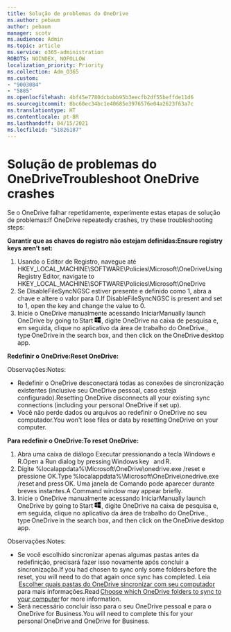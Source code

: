 ```yaml
---
title: Solução de problemas do OneDrive
ms.author: pebaum
author: pebaum
manager: scotv
ms.audience: Admin
ms.topic: article
ms.service: o365-administration
ROBOTS: NOINDEX, NOFOLLOW
localization_priority: Priority
ms.collection: Adm_O365
ms.custom:
- "9003084"
- "5885"
ms.openlocfilehash: 4bf45e7780dcbabb95b3eecfb2df55beffde11d6
ms.sourcegitcommit: 8bc60ec34bc1e40685e3976576e04a2623f63a7c
ms.translationtype: HT
ms.contentlocale: pt-BR
ms.lasthandoff: 04/15/2021
ms.locfileid: "51826187"
---
```

# <a name="troubleshoot-onedrive-crashes"></a><span data-ttu-id="44217-102">Solução de problemas do OneDrive</span><span class="sxs-lookup"><span data-stu-id="44217-102">Troubleshoot OneDrive crashes</span></span>

<span data-ttu-id="44217-103">Se o OneDrive falhar repetidamente, experimente estas etapas de solução de problemas:</span><span class="sxs-lookup"><span data-stu-id="44217-103">If OneDrive repeatedly crashes, try these troubleshooting steps:</span></span>

<span data-ttu-id="44217-104">**Garantir que as chaves do registro não estejam definidas:**</span><span class="sxs-lookup"><span data-stu-id="44217-104">**Ensure registry keys aren’t set:**</span></span>

1. <span data-ttu-id="44217-105">Usando o Editor de Registro, navegue até HKEY_LOCAL_MACHINE\SOFTWARE\Policies\Microsoft\OneDrive</span><span class="sxs-lookup"><span data-stu-id="44217-105">Using Registry Editor, navigate to HKEY_LOCAL_MACHINE\SOFTWARE\Policies\Microsoft\OneDrive</span></span>
2. <span data-ttu-id="44217-106">Se DisableFileSyncNGSC estiver presente e definido como 1, abra a chave e altere o valor para 0.</span><span class="sxs-lookup"><span data-stu-id="44217-106">If DisableFileSyncNGSC is present and set to 1, open the key and change the value to 0.</span></span>
3. <span data-ttu-id="44217-107">Inicie o OneDrive manualmente acessando Iniciar</span><span class="sxs-lookup"><span data-stu-id="44217-107">Manually launch OneDrive by going to Start</span></span> ![Pressione a tecla Windows](data:image/png;base64,iVBORw0KGgoAAAANSUhEUgAAABEAAAAOCAYAAADJ7fe0AAAAAXNSR0IArs4c6QAAAARnQU1BAACxjwv8YQUAAAAJcEhZcwAADsQAAA7EAZUrDhsAAADxSURBVDhPY/wPBAx4wR+Gd6/fM7x9/ZTh9ZuXDGdPnWE4tH0rw/UHDxlaVp9kCDCSYWABKfv35wfD+/cfGV4+fcLw5uVjhlOXzzFsX/qWYebmZAZPWWOGO2DD8ACQS9Y3e4Bcg4Y9/t94fPa/CoY4Aq8/+xik/T8TkEMxGDyGgANWwSqeobvbGSyAADIM3BwCDKXd3QyfoCLoQEGAA0xTxSWjsYMJwLHjkruU4UXSJ4YnT54x3Dh/luHmjfMMmw9wMjCDlRAGBDPgjy8fGT5//8rw9P4Thge3zzNcvXmDYevmfQzXb1xlmH/0ATADyjAAAKdWkD3ZSwNeAAAAAElFTkSuQmCC)<span data-ttu-id="44217-109">, digite OneDrive na caixa de pesquisa e, em seguida, clique no aplicativo da área de trabalho do OneDrive.</span><span class="sxs-lookup"><span data-stu-id="44217-109">, type OneDrive in the search box, and then click on the OneDrive desktop app.</span></span>

<span data-ttu-id="44217-110">**Redefinir o OneDrive:**</span><span class="sxs-lookup"><span data-stu-id="44217-110">**Reset OneDrive:**</span></span>

<span data-ttu-id="44217-111">Observações:</span><span class="sxs-lookup"><span data-stu-id="44217-111">Notes:</span></span>

- <span data-ttu-id="44217-112">Redefinir o OneDrive desconectará todas as conexões de sincronização existentes (inclusive seu OneDrive pessoal, caso esteja configurado).</span><span class="sxs-lookup"><span data-stu-id="44217-112">Resetting OneDrive disconnects all your existing sync connections (including your personal OneDrive if set up).</span></span>
- <span data-ttu-id="44217-113">Você não perde dados ou arquivos ao redefinir o OneDrive no seu computador.</span><span class="sxs-lookup"><span data-stu-id="44217-113">You won't lose files or data by resetting OneDrive on your computer.</span></span>

<span data-ttu-id="44217-114">**Para redefinir o OneDrive:**</span><span class="sxs-lookup"><span data-stu-id="44217-114">**To reset OneDrive:**</span></span>

1. <span data-ttu-id="44217-115">Abra uma caixa de diálogo Executar pressionando a tecla Windows e R.</span><span class="sxs-lookup"><span data-stu-id="44217-115">Open a Run dialog by pressing Windows key    and R.</span></span>
2. <span data-ttu-id="44217-116">Digite %localappdata%\Microsoft\OneDrive\onedrive.exe /reset e pressione OK.</span><span class="sxs-lookup"><span data-stu-id="44217-116">Type %localappdata%\Microsoft\OneDrive\onedrive.exe /reset and press OK.</span></span> <span data-ttu-id="44217-117">Uma janela de Comando pode aparecer durante breves instantes.</span><span class="sxs-lookup"><span data-stu-id="44217-117">A Command window may appear briefly.</span></span>
3. <span data-ttu-id="44217-118">Inicie o OneDrive manualmente acessando Iniciar</span><span class="sxs-lookup"><span data-stu-id="44217-118">Manually launch OneDrive by going to Start</span></span> ![Pressione a tecla Windows](data:image/png;base64,iVBORw0KGgoAAAANSUhEUgAAABEAAAAOCAYAAADJ7fe0AAAAAXNSR0IArs4c6QAAAARnQU1BAACxjwv8YQUAAAAJcEhZcwAADsQAAA7EAZUrDhsAAADxSURBVDhPY/wPBAx4wR+Gd6/fM7x9/ZTh9ZuXDGdPnWE4tH0rw/UHDxlaVp9kCDCSYWABKfv35wfD+/cfGV4+fcLw5uVjhlOXzzFsX/qWYebmZAZPWWOGO2DD8ACQS9Y3e4Bcg4Y9/t94fPa/CoY4Aq8/+xik/T8TkEMxGDyGgANWwSqeobvbGSyAADIM3BwCDKXd3QyfoCLoQEGAA0xTxSWjsYMJwLHjkruU4UXSJ4YnT54x3Dh/luHmjfMMmw9wMjCDlRAGBDPgjy8fGT5//8rw9P4Thge3zzNcvXmDYevmfQzXb1xlmH/0ATADyjAAAKdWkD3ZSwNeAAAAAElFTkSuQmCC)<span data-ttu-id="44217-120">, digite OneDrive na caixa de pesquisa e, em seguida, clique no aplicativo da área de trabalho do OneDrive.</span><span class="sxs-lookup"><span data-stu-id="44217-120">, type OneDrive in the search box, and then click on the OneDrive desktop app.</span></span>

<span data-ttu-id="44217-121">Observações:</span><span class="sxs-lookup"><span data-stu-id="44217-121">Notes:</span></span>

- <span data-ttu-id="44217-122">Se você escolhido sincronizar apenas algumas pastas antes da redefinição, precisará fazer isso novamente após concluir a sincronização.</span><span class="sxs-lookup"><span data-stu-id="44217-122">If you had chosen to sync only some folders before the reset, you will need to do that again once sync has completed.</span></span> <span data-ttu-id="44217-123">Leia  [Escolher quais pastas do OneDrive sincronizar com seu computador](https://support.office.com/article/98b8b011-8b94-419b-aa95-a14ff2415e85)  para mais informações.</span><span class="sxs-lookup"><span data-stu-id="44217-123">Read [Choose which OneDrive folders to sync to your computer](https://support.office.com/article/98b8b011-8b94-419b-aa95-a14ff2415e85) for more information.</span></span>
- <span data-ttu-id="44217-124">Será necessário concluir isso para o seu OneDrive pessoal e para o OneDrive for Business.</span><span class="sxs-lookup"><span data-stu-id="44217-124">You will need to complete this for your personal OneDrive and OneDrive for Business.</span></span>